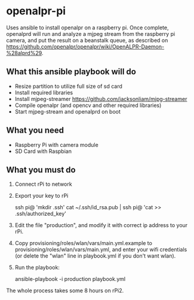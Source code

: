 # openalpr-pi

Uses ansible to install openalpr on a raspberry pi. Once complete, openalprd will run and analyze a mjpeg stream from the raspberry pi camera, and put the result on a beanstalk queue, as described on https://github.com/openalpr/openalpr/wiki/OpenALPR-Daemon-%28alprd%29. 

## What this ansible playbook will do

* Resize partition to utilize full size of sd card
* Install required libraries
* Install mjpeg-streamer https://github.com/jacksonliam/mjpg-streamer
* Compile openalpr (and opencv and other required libraries)
* Start mjpeg-stream and openalprd on boot

## What you need

* Raspberry Pi with camera module
* SD Card with Raspbian

## What you must do

1. Connect rPi to network
2. Export your key to rPi 

 	ssh pi@<rPi ip address> 'mkdir .ssh'
 	cat ~/.ssh/id_rsa.pub | ssh pi@<rPi ip address> 'cat >> .ssh/authorized_key'

3. Edit the file "production", and modify it with correct ip address to your rPi. 
4. Copy provisioning/roles/wlan/vars/main.yml.example to provisioning/roles/wlan/vars/main.yml, and enter your wifi credentials (or delete the "wlan" line in playbook.yml if you don't want wlan). 

5. Run the playbook:

	ansible-playbook -i production playbook.yml

The whole process takes some 8 hours on rPi2.
